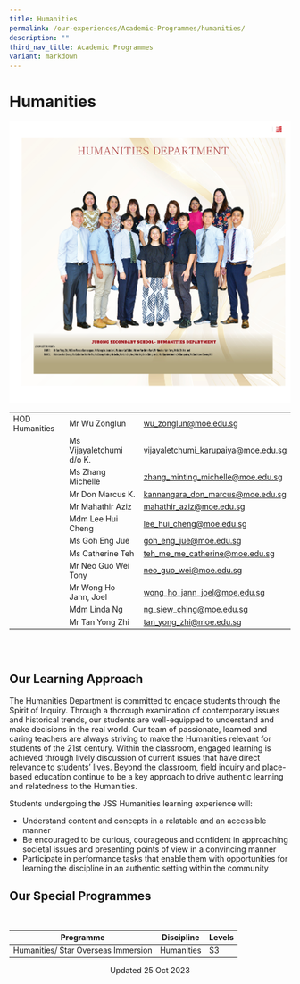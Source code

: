 ```yaml
---
title: Humanities
permalink: /our-experiences/Academic-Programmes/humanities/
description: ""
third_nav_title: Academic Programmes
variant: markdown
---
```

# Humanities

 
![Humanities Department 2023](/images/staff6.jpg)
 
 
|  |  |  |
| -------- | -------- | -------- |
| HOD Humanities  | Mr Wu Zonglun    | [wu_zonglun@moe.edu.sg](wu_zonglun@moe.edu.sg)   |
|      | Ms Vijayaletchumi d/o K.    | [vijayaletchumi\_karupaiya@moe.edu.sg](mailto:vijayaletchumi_karupaiya@moe.edu.sg)     |
|     | Ms Zhang Michelle    | [zhang\_minting\_michelle@moe.edu.sg](mailto:zhang_minting_michelle@moe.edu.sg)    |
|      | Mr Don Marcus K.    | [kannangara\_don\_marcus@moe.edu.sg](mailto:kannangara_don_marcus@moe.edu.sg)   |
|      | Mr Mahathir Aziz    | [mahathir\_aziz@moe.edu.sg](mailto:mahathir_aziz@moe.edu.sg)    |
|     | Mdm Lee Hui Cheng    | [lee\_hui\_cheng@moe.edu.sg](mailto:lee_hui_cheng@moe.edu.sg)   |
|     | Ms Goh Eng Jue   | [goh\_eng\_jue@moe.edu.sg](mailto:goh_eng_jue@moe.edu.sg)   |
|      | Ms Catherine Teh   | [teh\_me\_me\_catherine@moe.edu.sg](mailto:teh_me_me_catherine@moe.edu.sg)   |
|     | Mr Neo Guo Wei Tony    | [neo\_guo\_wei@moe.edu.sg](mailto:neo_guo_wei@moe.edu.sg)    |
|      | Mr Wong Ho Jann, Joel    | [wong\_ho\_jann\_joel@moe.edu.sg](mailto:wong_ho_jann_joel@moe.edu.sg)     |
|     | Mdm Linda Ng     | [ng\_siew\_ching@moe.edu.sg](mailto:ng_siew_ching@moe.edu.sg)    |
|     | Mr Tan Yong Zhi     | [tan_yong_zhi@moe.edu.sg](tan_yong_zhi@moe.edu.sg)   |


 <br>

<br>

## Our Learning Approach


The Humanities Department is committed to engage students through the Spirit of Inquiry. Through a thorough examination of contemporary issues and historical trends, our students are well-equipped to understand and make decisions in the real world. Our team of passionate, learned and caring teachers are always striving to make the Humanities relevant for students of the 21st century. Within the classroom, engaged learning is achieved through lively discussion of current issues that have direct relevance to students’ lives. Beyond the classroom, field inquiry and place-based education continue to be a key approach to drive authentic learning and relatedness to the Humanities.

  

Students undergoing the JSS Humanities learning experience will:

*   Understand content and concepts in a relatable and an accessible manner
*   Be encouraged to be curious, courageous and confident in approaching societal issues and presenting points of view in a convincing manner
*   Participate in performance tasks that enable them with opportunities for learning the discipline in an authentic setting within the community

## Our Special Programmes
<br>

| Programme | Discipline | Levels |
| -------- | -------- | -------- |
| Humanities/ Star Overseas Immersion    | Humanities   | S3     |

<center> Updated 25 Oct 2023 </center>